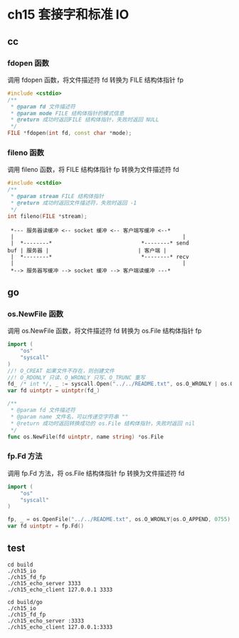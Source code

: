 # ch15 套接字和标准 IO

## cc

### fdopen 函数

调用 fdopen 函数，将文件描述符 fd 转换为 FILE 结构体指针 fp

```c++
#include <cstdio>
/**
 * @param fd 文件描述符
 * @param mode FILE 结构体指针的模式信息
 * @return 成功时返回FILE 结构体指针，失败时返回 NULL
 */
FILE *fdopen(int fd, const char *mode);
```

### fileno 函数

调用 fileno 函数，将 FILE 结构体指针 fp 转换为文件描述符 fd

```c++
#include <cstdio>
/**
 * @param stream FILE 结构体指针
 * @return 成功时返回文件描述符，失败时返回 -1
 */
int fileno(FILE *stream);
```

```text
 *--- 服务器读缓冲 <-- socket 缓冲 <-- 客户端写缓冲 <--*
 |                                                     |
 |  *--------*                            *--------* send
buf | 服务器 |                            | 客户端 |
 |  *--------*                            *--------* recv
 |                                                     |
 *--> 服务器写缓冲 --> socket 缓冲 --> 客户端读缓冲 ---*
```

## go

### os.NewFile 函数

调用 os.NewFile 函数，将文件描述符 fd 转换为 os.File 结构体指针 fp

```go
import (
	"os"
	"syscall"
)
//! O_CREAT 如果文件不存在，则创建文件
//! O_RDONLY 只读、O_WRONLY 只写、O_TRUNC 重写
fd_ /* int */, _ := syscall.Open("../../README.txt", os.O_WRONLY | os.O_CREATE | os.O_TRUNC, 0755);
var fd uintptr = uintptr(fd_)

/**
 * @param fd 文件描述符
 * @param name 文件名，可以传递空字符串 ""
 * @return 成功时返回转换成功的 os.File 结构体指针，失败时返回 nil
 */
func os.NewFile(fd uintptr, name string) *os.File
```

### fp.Fd 方法

调用 fp.Fd 方法，将 os.File 结构体指针 fp 转换为文件描述符 fd

```go
import (
	"os"
	"syscall"
)

fp, _ = os.OpenFile("../../README.txt", os.O_WRONLY|os.O_APPEND, 0755)
var fd uintptr = fp.Fd()
```

## test

```shell
cd build
./ch15_io
./ch15_fd_fp
./ch15_echo_server 3333
./ch15_echo_client 127.0.0.1 3333

cd build/go
./ch15_io
./ch15_fd_fp
./ch15_echo_server :3333
./ch15_echo_client 127.0.0.1:3333
```
